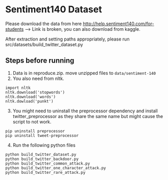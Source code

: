 # Sentiment140 Dataset

Please download the data from here
http://help.sentiment140.com/for-students --> Link is broken, you can also download from kaggle.

After extraction and setting paths appropriately, please run src/datasets/build_twitter_dataset.py

## Steps before running
1. Data is in reproduce.zip. move unzipped files to `data/sentiment-140`
2. You also need from nltk.
```
import nltk
nltk.download('stopwords')
nltk.download('words')
nltk.dowload('punkt')
```
3. You might need to uninstall the preprocessor dependency and install twitter_preprocessor as they share the same name but might cause the script to not work.
```
pip uninstall preprocessor
pip uninstall tweet-preprocessor
```
4. Run the following python files
```
python build_twitter_dataset.py
python build_twitter_backdoor.py
python build_twitter_common_attack.py
python build_twitter_one_character_attack.py
python build_twitter_rare_attack.py
```
